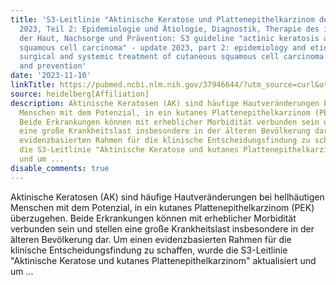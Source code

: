 ```yaml
---
title: 'S3-Leitlinie "Aktinische Keratose und Plattenepithelkarzinom der Haut" - Update
  2023, Teil 2: Epidemiologie und Ätiologie, Diagnostik, Therapie des invasiven Plattenepithelkarzinoms
  der Haut, Nachsorge und Prävention: S3 guideline "actinic keratosis and cutaneous
  squamous cell carcinoma" - update 2023, part 2: epidemiology and etiology, diagnostics,
  surgical and systemic treatment of cutaneous squamous cell carcinoma (cSCC), surveillance
  and prevention'
date: '2023-11-10'
linkTitle: https://pubmed.ncbi.nlm.nih.gov/37946644/?utm_source=curl&utm_medium=rss&utm_campaign=pubmed-2&utm_content=1FakS-2QOkCT8HsMOQP1bCRQ4YzyumYOmxmF0moLsQ3dFB1E9V&fc=20220326224207&ff=20231110170941&v=2.17.9.post6+86293ac
source: heidelberg[Affiliation]
description: Aktinische Keratosen (AK) sind häufige Hautveränderungen bei hellhäutigen
  Menschen mit dem Potenzial, in ein kutanes Plattenepithelkarzinom (PEK) überzugehen.
  Beide Erkrankungen können mit erheblicher Morbidität verbunden sein und stellen
  eine große Krankheitslast insbesondere in der älteren Bevölkerung dar. Um einen
  evidenzbasierten Rahmen für die klinische Entscheidungsfindung zu schaffen, wurde
  die S3-Leitlinie "Aktinische Keratose und kutanes Plattenepithelkarzinom" aktualisiert
  und um ...
disable_comments: true
---
```

Aktinische Keratosen (AK) sind häufige Hautveränderungen bei hellhäutigen Menschen mit dem Potenzial, in ein kutanes Plattenepithelkarzinom (PEK) überzugehen. Beide Erkrankungen können mit erheblicher Morbidität verbunden sein und stellen eine große Krankheitslast insbesondere in der älteren Bevölkerung dar. Um einen evidenzbasierten Rahmen für die klinische Entscheidungsfindung zu schaffen, wurde die S3-Leitlinie "Aktinische Keratose und kutanes Plattenepithelkarzinom" aktualisiert und um ...